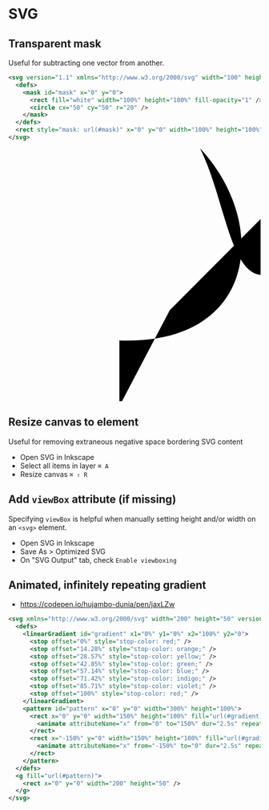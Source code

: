 # SVG

## Transparent mask

Useful for subtracting one vector from another.

```svg
<svg version="1.1" xmlns="http://www.w3.org/2000/svg" width="100" height="100">
  <defs>
    <mask id="mask" x="0" y="0">
      <rect fill="white" width="100%" height="100%" fill-opacity="1" />
      <circle cx="50" cy="50" r="20" />
    </mask>
  </defs>
  <rect style="mask: url(#mask)" x="0" y="0" width="100%" height="100%" fill="#00f" />
</svg>
```

<img src="data:image/svg+xml;base64,PHN2ZyB4bWxucz0iaHR0cDovL3d3dy53My5vcmcvMjAwMC9zdmciIHZpZXdCb3g9IjAgMCA1MCA1MCI+PHBhdGggZD0iTTIyIDM4VjUxTDMyIDMybDE5LTE5djEyQzQ0IDI2IDQzIDEwIDM4IDAgNTIgMTUgNDkgMzkgMjIgMzh6Ii8+PC9zdmc+"/>

## Resize canvas to element

Useful for removing extraneous negative space bordering SVG content

- Open SVG in Inkscape
- Select all items in layer `⌘ A`
- Resize canvas `⌘ ⇧ R`

## Add `viewBox` attribute (if missing)

Specifying `viewBox` is helpful when manually setting height and/or width on an `<svg>` element.

- Open SVG in Inkscape
- Save As > Optimized SVG
- On "SVG Output" tab, check `Enable viewboxing`


## Animated, infinitely repeating gradient

- https://codepen.io/hujambo-dunia/pen/jaxLZw

```svg
<svg xmlns="http://www.w3.org/2000/svg" width="200" height="50" version="1.1" viewBox="0 0 200 50">
  <defs>
    <linearGradient id="gradient" x1="0%" y1="0%" x2="100%" y2="0">
      <stop offset="0%" style="stop-color: red;" />
      <stop offset="14.28%" style="stop-color: orange;" />
      <stop offset="28.57%" style="stop-color: yellow;" />
      <stop offset="42.85%" style="stop-color: green;" />
      <stop offset="57.14%" style="stop-color: blue;" />
      <stop offset="71.42%" style="stop-color: indigo;" />
      <stop offset="85.71%" style="stop-color: violet;" />
      <stop offset="100%" style="stop-color: red;" />
    </linearGradient>
    <pattern id="pattern" x="0" y="0" width="300%" height="100%">
      <rect x="0" y="0" width="150%" height="100%" fill="url(#gradient)">
        <animate attributeName="x" from="0" to="150%" dur="2.5s" repeatCount="indefinite" />
      </rect>
      <rect x="-150%" y="0" width="150%" height="100%" fill="url(#gradient)">
        <animate attributeName="x" from="-150%" to="0" dur="2.5s" repeatCount="indefinite" />
      </rect>
    </pattern>
  </defs>
  <g fill="url(#pattern)">
    <rect x="0" y="0" width="200" height="50" />
  </g>
</svg>
```
